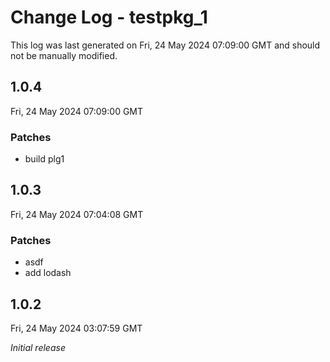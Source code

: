 # Change Log - testpkg_1

This log was last generated on Fri, 24 May 2024 07:09:00 GMT and should not be manually modified.

## 1.0.4
Fri, 24 May 2024 07:09:00 GMT

### Patches

- build plg1

## 1.0.3
Fri, 24 May 2024 07:04:08 GMT

### Patches

- asdf
- add lodash

## 1.0.2
Fri, 24 May 2024 03:07:59 GMT

_Initial release_

